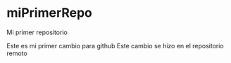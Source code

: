 # miPrimerRepo
Mi primer repositorio

Este es mi primer cambio para github
Este cambio se hizo en el repositorio remoto
